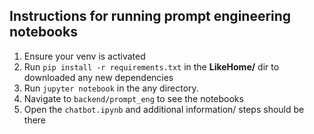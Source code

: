 ## Instructions for running prompt engineering notebooks

1. Ensure your venv is activated
2. Run `pip install -r requirements.txt` in the **LikeHome/** dir to downloaded any new dependencies
3. Run `jupyter notebook` in the any directory. 
4. Navigate to `backend/prompt_eng` to see the notebooks
5. Open the `chatbot.ipynb` and additional information/ steps should be there